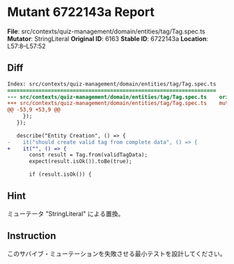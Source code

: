 # Mutant 6722143a Report

**File**: src/contexts/quiz-management/domain/entities/tag/Tag.spec.ts
**Mutator**: StringLiteral
**Original ID**: 6163
**Stable ID**: 6722143a
**Location**: L57:8–L57:52

## Diff

```diff
Index: src/contexts/quiz-management/domain/entities/tag/Tag.spec.ts
===================================================================
--- src/contexts/quiz-management/domain/entities/tag/Tag.spec.ts	original
+++ src/contexts/quiz-management/domain/entities/tag/Tag.spec.ts	mutated #6163
@@ -53,9 +53,9 @@
     });
   });
 
   describe("Entity Creation", () => {
-    it("should create valid tag from complete data", () => {
+    it("", () => {
       const result = Tag.from(validTagData);
       expect(result.isOk()).toBe(true);
 
       if (result.isOk()) {
```

## Hint

ミューテータ "StringLiteral" による置換。

## Instruction

このサバイブ・ミューテーションを失敗させる最小テストを設計してください。
